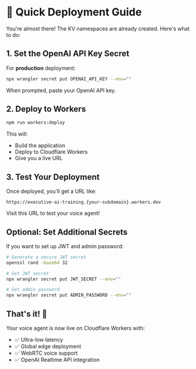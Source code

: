 # 🚀 Quick Deployment Guide

You're almost there! The KV namespaces are already created. Here's what to do:

## 1. Set the OpenAI API Key Secret

For **production** deployment:
```bash
npx wrangler secret put OPENAI_API_KEY --env=""
```

When prompted, paste your OpenAI API key.

## 2. Deploy to Workers

```bash
npm run workers:deploy
```

This will:
- Build the application
- Deploy to Cloudflare Workers
- Give you a live URL

## 3. Test Your Deployment

Once deployed, you'll get a URL like:
```
https://executive-ai-training.{your-subdomain}.workers.dev
```

Visit this URL to test your voice agent!

## Optional: Set Additional Secrets

If you want to set up JWT and admin password:

```bash
# Generate a secure JWT secret
openssl rand -base64 32

# Set JWT secret
npx wrangler secret put JWT_SECRET --env=""

# Set admin password
npx wrangler secret put ADMIN_PASSWORD --env=""
```

## That's it! 🎉

Your voice agent is now live on Cloudflare Workers with:
- ✅ Ultra-low latency
- ✅ Global edge deployment
- ✅ WebRTC voice support
- ✅ OpenAI Realtime API integration